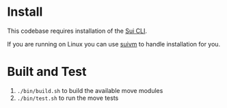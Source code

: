 # Install

This codebase requires installation of the [Sui CLI](https://docs.sui.io/build/install).

If you are running on Linux you can use [suivm](https://github.com/Origin-Byte/suivm) to handle installation for you.

# Built and Test

1. `./bin/build.sh` to build the available move modules
2. `./bin/test.sh` to run the move tests
